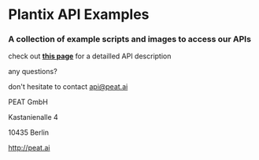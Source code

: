 Plantix API Examples
===
### A collection of example scripts and images to access our APIs


check out **[this page](http://docs.peat-api.com)** for a detailled API description



any questions? 

don't hesitate to contact api@peat.ai



PEAT GmbH

Kastanienalle 4

10435 Berlin

http://peat.ai
